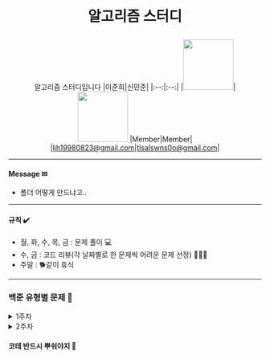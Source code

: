 # <p align="center"> 알고리즘 스터디 </p>

<div align="center">

알고리즘 스터디입니다
|이준희|신민준|
|:--:|:--:|
|<img src="https://github.com/Jun2-Lee.png" width="100" height="100">| <img src="https://github.com/Tizesin.png" width="100">
|Member|Member|
|ljh19980823@gmail.com|tlsalswns0o@gmail.com|

</div>

* * *
#### Message ✉
 - 폴더 어떻게 만드냐고..
* * *

#### 규칙 ✔️
- 월, 화, 수, 목, 금 : 문제 풀이 💻
- 수, 금 : 코드 리뷰(각 날짜별로 한 문제씩 어려운 문제 선정) 🧑‍🤝‍🧑
- 주말 : 🐕같이 휴식 

* * * 

### 백준 유형별 문제 🥊
<details>
<summary>1주차</summary>
  
  * 3.12 : [1343] 폴리오미노 , [14916] 거스름돈, [2828] 사과 담기 게임, [2217] 로프 (그리디)
  * 3.13 : [2231] 분해합 , [2309] 일곱난쟁이, [10448] 유레카 이론, [1436] 영화감독 숌, [1018] 체스판 다시 칠하기 (브론즈 문제가 섞여서 1문제 늘어났습니다~) (완전탐색)
  * 3.14 : [1012] 유기농 배추 , [11724] 연결 요소의 개수, [10552] DOM (DFS)
  * 3.15 : [2644] 촌수 계산 , [1260] DFS와BFS, [2178] 미로탐색 (BFS)
</details>
<details>
<summary>2주차</summary>
  
  * 3.18 : [2512] 예산 , [19637] IF문 좀 대신 써줘, [2805] 나무 자르기, [6236] 용돈 관리 (이분탐색)
  * 3.19 : [9655] 돌 게임 , [1463] 1로 만들기, [2193] 이친수, [1904] 01타일 (DP)
  * 3.20 : [1446] 지름길 , [9934] 완전 이진 트리, [14502] 연구소 (그래프)
  * 3.21 : [3474] 교수가 된 현우 , [1344] 축구, [1720] 타일 코드 (수학)
  * 3.22 : [1940] 주몽 , [21921] 블로그, [2559] 수열, [20922] 겹치는 건 싫어 (투포인터)
 </details>















 #### 코테 반드시 뿌숴야지 🦾

